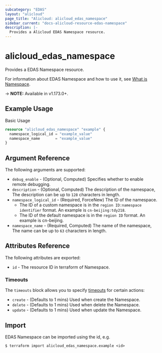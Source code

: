 ```yaml
---
subcategory: "EDAS"
layout: "alicloud"
page_title: "Alicloud: alicloud_edas_namespace"
sidebar_current: "docs-alicloud-resource-edas-namespace"
description: |-
  Provides a Alicloud EDAS Namespace resource.
---
```


# alicloud\_edas\_namespace

Provides a EDAS Namespace resource.

For information about EDAS Namespace and how to use it, see [What is Namespace](https://www.alibabacloud.com/help/en/enterprise-distributed-application-service/latest/insertorupdateregion).

-> **NOTE:** Available in v1.173.0+.

## Example Usage

Basic Usage

```terraform
resource "alicloud_edas_namespace" "example" {
  namespace_logical_id = "example_value"
  namespace_name       = "example_value"
}
```

## Argument Reference

The following arguments are supported:

* `debug_enable` - (Optional, Computed) Specifies whether to enable remote debugging.
* `description` - (Optional, Computed) The description of the namespace, The description can be up to `128` characters in length.
* `namespace_logical_id` - (Required, ForceNew) The ID of the namespace.
  - The ID of a custom namespace is in the `region ID:namespace identifier` format. An example is `cn-beijing:tdy218`.
  - The ID of the default namespace is in the `region ID` format. An example is cn-beijing.
* `namespace_name` - (Required, Computed) The name of the namespace, The name can be up to `63` characters in length.

## Attributes Reference

The following attributes are exported:

* `id` - The resource ID in terraform of Namespace.

### Timeouts

The `timeouts` block allows you to specify [timeouts](https://www.terraform.io/docs/configuration-0-11/resources.html#timeouts) for certain actions:

* `create` - (Defaults to 1 mins) Used when create the Namespace.
* `delete` - (Defaults to 1 mins) Used when delete the Namespace.
* `update` - (Defaults to 1 mins) Used when update the Namespace.

## Import

EDAS Namespace can be imported using the id, e.g.

```
$ terraform import alicloud_edas_namespace.example <id>
```